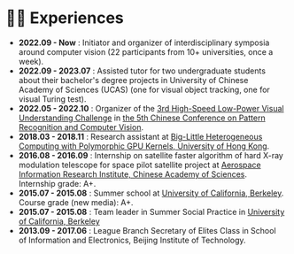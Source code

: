 # 👩‍💻 Experiences

- **2022.09 - Now** : Initiator and organizer of interdisciplinary symposia around computer vision (22 participants from 10+ universities, once a week).
- **2022.09 - 2023.07** : Assisted tutor for two undergraduate students about their bachelor's degree projects in University of Chinese Academy of Sciences (UCAS) (one for visual object tracking, one for visual Turing test).
- **2022.05 - 2022.10** : Organizer of the [3rd High-Speed Low-Power Visual Understanding Challenge](http://hislopvision.aitestunion.com/) in [the 5th Chinese Conference on Pattern Recognition and Computer Vision](http://www.prcv.cn/).
- **2018.03 - 2018.11** : Research assistant at [Big-Little Heterogeneous Computing with Polymorphic GPU Kernels, University of Hong Kong](https://i.cs.hku.hk/~clwang/big_little_GPU.htm).
- **2016.08 - 2016.09** : Internship on satellite faster algorithm of hard X-ray modulation telescope for space pilot satellite project at [Aerospace Information Research Institute, Chinese Academy of Sciences](http://english.aircas.ac.cn/). Internship grade: A+.
- **2015.07 - 2015.08** : Summer school at [University of California, Berkeley](https://www.berkeley.edu/). Course grade (new media): A+.
- **2015.07 - 2015.08** : Team leader in Summer Social Practice in [University of California, Berkeley](https://www.berkeley.edu/)
- **2013.09 - 2017.06** : League Branch Secretary of Elites Class in School of Information and Electronics, Beijing Institute of Technology.
